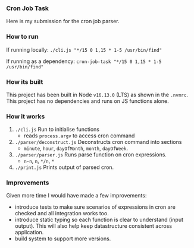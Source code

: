 ### Cron Job Task

Here is my submission for the cron job parser.

### How to run

If running locally:
`./cli.js "*/15 0 1,15 * 1-5 /usr/bin/find"`

If running as a dependency:
`cron-job-task "*/15 0 1,15 * 1-5 /usr/bin/find"`

### How its built

This project has been built in Node `v16.13.0` (LTS) as shown in the `.nvmrc`. This project has no dependencies and runs on JS functions alone.

### How it works

1. `./cli.js` Run to initialise functions
   - reads `process.argv` to access cron command
1. `./parser/deconstruct.js` Deconstructs cron command into sections
   - `minute`, `hour`, `dayOfMonth`, `month`, `dayOfWeek`.
1. `./parser/parser.js` Runs parse function on cron expressions.
   - `n-n`, `n`, `*/n`, `*`
1. `./print.js` Prints output of parsed cron.

### Improvements

Given more time I would have made a few improvements:

- introduce tests to make sure scenarios of expressions in cron are checked and all integration works too.
- introduce static typing so each function is clear to understand (input output). This will also help keep datastructure consistent across application.
- build system to support more versions.

